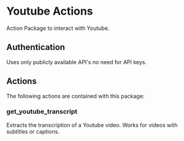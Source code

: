 # Youtube Actions

Action Package to interact with Youtube.

## Authentication

Uses only publicly available API's no need for API keys.

## Actions

The following actions are contained with this package:

### get_youtube_transcript
Extracts the transcription of a Youtube video. Works for videos with subtitles or captions.
